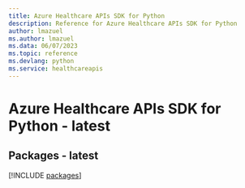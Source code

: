 ```yaml
---
title: Azure Healthcare APIs SDK for Python
description: Reference for Azure Healthcare APIs SDK for Python
author: lmazuel
ms.author: lmazuel
ms.data: 06/07/2023
ms.topic: reference
ms.devlang: python
ms.service: healthcareapis
---
```

# Azure Healthcare APIs SDK for Python - latest
## Packages - latest
[!INCLUDE [packages](healthcare-apis-index.md)]